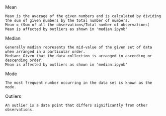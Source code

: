 Mean

    Mean is the average of the given numbers and is calculated by dividing the sum of given numbers by the total number of numbers. 
    Mean = (Sum of all the observations/Total number of observations)
    Mean is affected by outliers as shown in 'median.ipynb' 

Median 

    Generally median represents the mid-value of the given set of data when arranged in a particular order.
    Median: Given that the data collection is arranged in ascending or descending order.
    Mean is affected by outliers as shown in 'median.ipynb' 


Mode

    The most frequent number occurring in the data set is known as the mode.


Outliers 

    An outlier is a data point that differs significantly from other observations.

      
